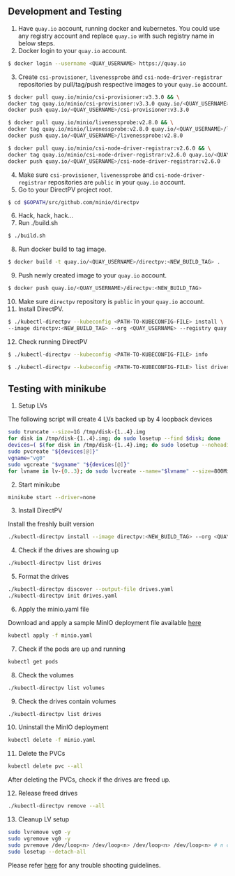 ## Development and Testing
1. Have `quay.io` account, running docker and kubernetes. You could use any registry account and replace `quay.io` with such registry name in below steps.
2. Docker login to your `quay.io` account.
```bash
$ docker login --username <QUAY_USERNAME> https://quay.io
```
3. Create `csi-provisioner`, `livenessprobe` and `csi-node-driver-registrar` repositories by pull/tag/push respective images to your `quay.io` account.
```bash
$ docker pull quay.io/minio/csi-provisioner:v3.3.0 && \
docker tag quay.io/minio/csi-provisioner:v3.3.0 quay.io/<QUAY_USERNAME>/csi-provisioner:v3.3.0 && \
docker push quay.io/<QUAY_USERNAME>/csi-provisioner:v3.3.0

$ docker pull quay.io/minio/livenessprobe:v2.8.0 && \
docker tag quay.io/minio/livenessprobe:v2.8.0 quay.io/<QUAY_USERNAME>/livenessprobe:v2.8.0 && \
docker push quay.io/<QUAY_USERNAME>/livenessprobe:v2.8.0

$ docker pull quay.io/minio/csi-node-driver-registrar:v2.6.0 && \
docker tag quay.io/minio/csi-node-driver-registrar:v2.6.0 quay.io/<QUAY_USERNAME>/csi-node-driver-registrar:v2.6.0 && \
docker push quay.io/<QUAY_USERNAME>/csi-node-driver-registrar:v2.6.0
```
4. Make sure `csi-provisioner`, `livenessprobe` and `csi-node-driver-registrar` repositories are `public` in your `quay.io` account.
5. Go to your DirectPV project root.
```bash
$ cd $GOPATH/src/github.com/minio/directpv
```
6. Hack, hack, hack...
7. Run ./build.sh
```bash
$ ./build.sh
```
8. Run docker build to tag image.
```bash
$ docker build -t quay.io/<QUAY_USERNAME>/directpv:<NEW_BUILD_TAG> .
```
9. Push newly created image to your `quay.io` account.
```bash
$ docker push quay.io/<QUAY_USERNAME>/directpv:<NEW_BUILD_TAG>
```
10. Make sure `directpv` repository is `public` in your `quay.io` account.
11. Install DirectPV.
```bash
$ ./kubectl-directpv --kubeconfig <PATH-TO-KUBECONFIG-FILE> install \
--image directpv:<NEW_BUILD_TAG> --org <QUAY_USERNAME> --registry quay.io
```
12. Check running DirectPV
```bash
$ ./kubectl-directpv --kubeconfig <PATH-TO-KUBECONFIG-FILE> info

$ ./kubectl-directpv --kubeconfig <PATH-TO-KUBECONFIG-FILE> list drives
```

## Testing with minikube

1. Setup LVs

The following script will create 4 LVs backed up by 4 loopback devices

```bash
sudo truncate --size=1G /tmp/disk-{1..4}.img
for disk in /tmp/disk-{1..4}.img; do sudo losetup --find $disk; done
devices=( $(for disk in /tmp/disk-{1..4}.img; do sudo losetup --noheadings --output NAME --associated $disk; done) )
sudo pvcreate "${devices[@]}"
vgname="vg0"
sudo vgcreate "$vgname" "${devices[@]}"
for lvname in lv-{0..3}; do sudo lvcreate --name="$lvname" --size=800MiB "$vgname"; done
```

2. Start minikube

```bash
minikube start --driver=none
```

3. Install DirectPV

Install the freshly built version

```bash
./kubectl-directpv install --image directpv:<NEW_BUILD_TAG> --org <QUAY_USERNAME> --registry quay.io
```

4. Check if the drives are showing up

```bash
./kubectl-directpv list drives
```

5. Format the drives

```bash
./kubectl-directpv discover --output-file drives.yaml
./kubectl-directpv init drives.yaml
```

6. Apply the minio.yaml file

Download and apply a sample MinIO deployment file available [here](https://github.com/minio/directpv/blob/master/functests/minio.yaml)

```bash
kubectl apply -f minio.yaml
```

7. Check if the pods are up and running

```bash
kubectl get pods
```

8. Check the volumes

```bash
./kubectl-directpv list volumes
```

9. Check the drives contain volumes

```bash
./kubectl-directpv list drives
```

10. Uninstall the MinIO deployment

```bash
kubectl delete -f minio.yaml
```

11. Delete the PVCs

```bash
kubectl delete pvc --all
```

After deleting the PVCs, check if the drives are freed up.

12. Release freed drives

```bash
./kubectl-directpv remove --all
```

13. Cleanup LV setup

```sh
sudo lvremove vg0 -y
sudo vgremove vg0 -y
sudo pvremove /dev/loop<n> /dev/loop<n> /dev/loop<n> /dev/loop<n> # n can be replaced with the loopbacks created
sudo losetup --detach-all
```

Please refer [here](./troubleshooting.md) for any trouble shooting guidelines.
